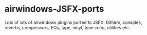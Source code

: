 # airwindows-JSFX-ports

Lots of lots of airwindows plugins ported to JSFX. Dithers, consoles, reverbs, compressors, EQs, tape, vinyl, tone color, utilities etc.
